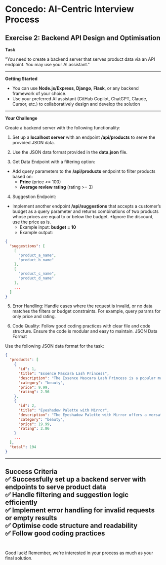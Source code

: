 # Concedo: AI-Centric Interview Process

## Exercise 2: Backend API Design and Optimisation

**Task**

"You need to create a backend server that serves product data via an API endpoint. You may use your AI assistant."

---
**Getting Started**

*   You can use **Node.js/Express**, **Django**, **Flask**, or any backend framework of your choice.
*   Use your preferred AI assistant (GitHub Copilot, ChatGPT, Claude, Cursor, etc.) to collaboratively design and develop the solution
---
**Your Challenge**

Create a backend server with the following functionality:

1.   Set up a **localhost server** with an endpoint **/api/products** to serve the provided JSON data.
2.   Use the JSON data format provided in the **data.json** file.

3.  Get Data Endpoint with a filtering option:

*   Add query parameters to the **/api/products** endpoint to filter products based on:
    *   **Price** (price <= 100)
    *   **Average review rating** (rating >= 3)

4.  Suggestion Endpoint:

*   Implement another endpoint **/api/suggestions** that accepts a customer’s budget as a query parameter and returns combinations of two products whose prices are equal to or below the budget. \*Ignore the discount, use the price as is.
    *   Example input: **budget = 10**
    *   Example output:

```json
{
  "suggestions": [
    [
      "product_a_name",
      "product_b_name"
    ],
    [
      "product_c_name",
      "product_d_name"
    ],
    ... 
  ]
}
```
5. Error Handling:
Handle cases where the request is invalid, or no data matches the filters or budget constraints. For example, query params for only price and rating. <br/>

6. Code Quality:
Follow good coding practices with clear file and code structure.
Ensure the code is modular and easy to maintain.
JSON Data Format

Use the following JSON data format for the task:
```json
{
  "products": [
    {
      "id": 1,
      "title": "Essence Mascara Lash Princess",
      "description": "The Essence Mascara Lash Princess is a popular mascara known for its volumizing and lengthening effects. Achieve dramatic lashes with this long-lasting and cruelty-free formula.",
      "category": "beauty",
      "price": 9.99,
      "rating": 2.56
    },
    {
      "id": 2,
      "title": "Eyeshadow Palette with Mirror",
      "description": "The Eyeshadow Palette with Mirror offers a versatile range of eyeshadow shades for creating stunning eye looks. With a built-in mirror, it's convenient for on-the-go makeup application.",
      "category": "beauty",
      "price": 19.99,
      "rating": 2.86
    }
    ...
  ],
  "total": 194
}
```
---
**Success Criteria** <br/>
✅ Successfully set up a backend server with endpoints to serve product data <br/>
✅ Handle filtering and suggestion logic efficiently <br/>
✅ Implement error handling for invalid requests or empty results <br/>
✅ Optimise code structure and readability <br/>
✅ Follow good coding practices <br/><br/>
---
Good luck! Remember, we're interested in your process as much as your final solution.
